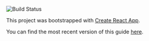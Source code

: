 
![Build Status](https://circleci.com/gh/rocky-jaiswal/prayer-praise-web.svg?style=shield&circle-token=d318ae97c624e60b296b45b9289d6b62ea234b1a)

This project was bootstrapped with [Create React App](https://github.com/facebookincubator/create-react-app).

You can find the most recent version of this guide [here](https://github.com/facebookincubator/create-react-app/blob/master/packages/react-scripts/template/README.md).


